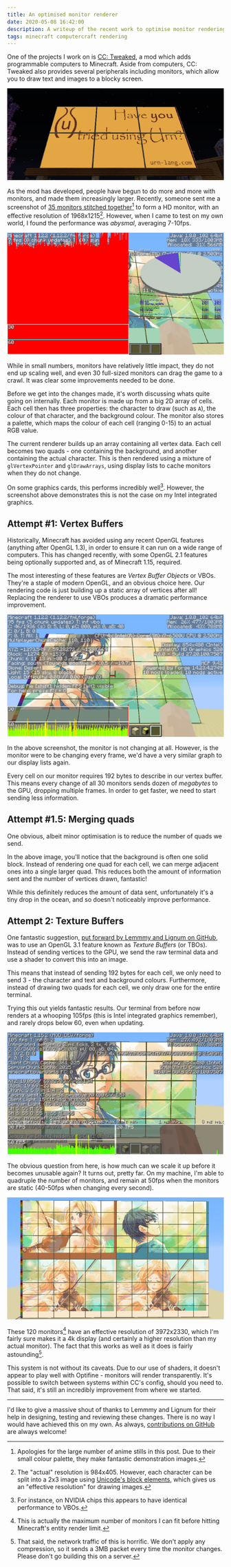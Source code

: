 ```yaml
---
title: An optimised monitor renderer
date: 2020-05-08 16:42:00
description: A writeup of the recent work to optimise monitor rendering.
tags: minecraft computercraft rendering
---
```


One of the projects I work on is [CC: Tweaked][cct], a mod which adds programmable computers to Minecraft. Aside from
computers, CC: Tweaked also provides several peripherals including monitors, which allow you to draw text and images to
a blocky screen.

![The [Urn Evangelism Strikeforce][urn] advertising on a monitor in Minecraft.](/assets/img/posts/2020-05-08-monitor-basic.png)

As the mod has developed, people have begun to do more and more with monitors, and made them increasingly
larger. Recently, someone sent me a screenshot of [35 monitors stitched
together](/assets/img/posts/2020-05-08-monitor-hd.png)[^anime] to form a HD monitor, with an effective resolution of
1968x1215[^resolution]. However, when I came to test on my own world, I found the performance was _abysmal_, averaging
7-10fps.

![Rendering 30 monitors at 7 fps.](/assets/img/posts/2020-05-08-monitor-display-list.png)

While in small numbers, monitors have relatively little impact, they do not end up scaling well, and even 30 full-sized
monitors can drag the game to a crawl. It was clear some improvements needed to be done.

Before we get into the changes made, it's worth discussing whats quite going on internally. Each monitor is made up from
a big 2D array of cells. Each cell then has three properties: the character to draw (such as `A`), the colour of that
character, and the background colour. The monitor also stores a palette, which maps the colour of each cell (ranging
0-15) to an actual RGB value.

The current renderer builds up an array containing all vertex data. Each cell becomes two quads - one containing the
background, and another containing the actual character. This is then rendered using a mixture of `glVertexPointer` and
`glDrawArrays`, using display lists to cache monitors when they do not change.

On some graphics cards, this performs incredibly well[^display_list]. However, the screenshot above demonstrates this is
not the case on my Intel integrated graphics.

## Attempt #1: Vertex Buffers
Historically, Minecraft has avoided using any recent OpenGL features (anything after OpenGL 1.3), in order to ensure it
can run on a wide range of computers. This has changed recently, with some OpenGL 2.1 features being optionally
supported and, as of Minecraft 1.15, required.

The most interesting of these features are _Vertex Buffer Objects_ or VBOs. They're a staple of modern OpenGL, and an
obvious choice here. Our rendering code is just building up a static array of vertices after all! Replacing the renderer
to use VBOs produces a dramatic performance improvement.

![Rendering 30 monitors at 95fps using VBOs.](/assets/img/posts/2020-05-08-monitor-vbo.png)

In the above screenshot, the monitor is not changing at all. However, is the monitor were to be changing every frame,
we'd have a very similar graph to our display lists again.

Every cell on our monitor requires 192 bytes to describe in our vertex buffer. This means every change of all 30
monitors sends dozen of _megabytes_ to the GPU, dropping multiple frames. In order to get faster, we need to start
sending less information.

## Attempt #1.5: Merging quads
One obvious, albeit minor optimisation is to reduce the number of quads we send.

In the above image, you'll notice that the background is often one solid block. Instead of rendering one quad for each
cell, we can merge adjacent ones into a single larger quad. This reduces both the amount of information sent and the
number of vertices drawn, fantastic!

While this  definitely reduces the  amount of data  sent, unfortunately it's a  tiny drop in  the ocean, and  so doesn't
noticeably improve performance.

## Attempt 2: Texture Buffers
One fantastic suggestion, [put forward by Lemmmy and Lignum on GitHub][gh409], was to use an OpenGL 3.1 feature known as
_Texture Buffers_ (or TBOs). Instead of sending vertices to the GPU, we send the raw terminal data and use a shader to
convert this into an image.

This means that instead of sending 192 bytes for each cell, we only need to send 3 - the character and text and
background colours. Furthermore, instead of drawing two quads for each cell, we only draw one for the entire terminal.

Trying this out yields fantastic results. Our terminal from before now renders at a whooping 105fps (this is Intel
integrated graphics remember), and rarely drops below 60, even when updating.

![Rendering 30 monitors at 105fps using TBOs.](/assets/img/posts/2020-05-08-monitor-tbo.png)

The obvious question from here, is how much can we scale it up before it becomes unusable again? It turns out, pretty
far. On my machine, I'm able to quadruple the number of monitors, and remain at 50fps when the monitors are static
(40-50fps when changing every second).

![Our 120 monitor array, with far too much Kaori.](/assets/img/posts/2020-05-08-monitor-4k.png)

These 120 monitors[^max] have an effective resolution of 3972x2330, which I'm fairly sure makes it a 4k display (and
certainly a higher resolution than my actual monitor). The fact that this works as well as it does is fairly
astounding[^network].

This system is not without its caveats. Due to our use of shaders, it doesn't appear to play well with Optifine -
monitors will render transparently. It's possible to switch between systems within CC's config, should you need to. That
said, it's still an incredibly improvement from where we started.

---

I'd like to give a massive shout of thanks to Lemmmy and Lignum for their help in designing, testing and reviewing these
changes. There is no way I would have achieved this on my own. As always, [contributions on GitHub][cct] are always
welcome!

[cct]: https://github.com/SquidDev-CC/CC-Tweaked "CC: Tweaked on GitHub."
[urn]: https://urn-lang.com/ "The Urn programming language"
[box]: https://en.wikipedia.org/wiki/Block_Elements "Unicode Block Elements"
[gh409]: https://github.com/SquidDev-CC/CC-Tweaked/pull/409 "#409: The Great Terminal Rewrite"

[^anime]: Apologies for the large number of anime stills in this post. Due to their small colour palette, they make
  fantastic demonstration images.

[^resolution]: The "actual" resolution is 984x405. However, each character can be split into a 2x3 image using
  [Unicode's block elements][box], which gives us an "effective resolution" for drawing images.

[^display_list]: For instance, on NVIDIA chips this appears to have identical performance to VBOs.

[^max]: This is actually the maximum number of monitors I can fit before hitting Minecraft's entity render limit.

[^network]: That said, the network traffic of this is horrific. We don't apply any compression, so it sends a 3MB packet
  every time the monitor changes. Please don't go building this on a server.
